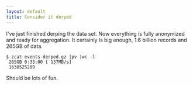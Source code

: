 ```yaml
---
layout: default
title: Consider it derped
---
```


I've just finished derping the data set. Now everything is fully anonymized and ready for aggregation. It certainly is big enough, 1.6 billion records and 265GB of data.

    $ zcat events-derped.gz |pv |wc -l
     265GB 0:33:00 [ 137MB/s]
     1638525289

Should be lots of fun.
